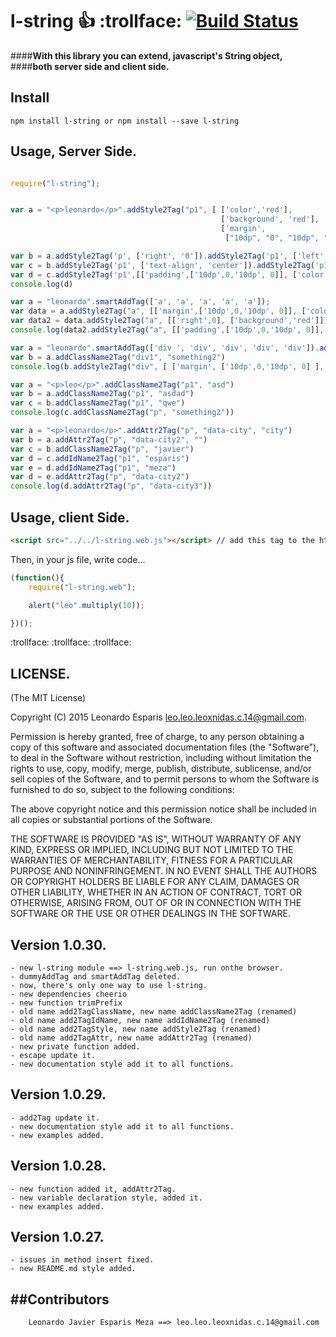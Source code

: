 **l-string**   :thumbsup: :trollface: [![Build Status](https://travis-ci.org/leoxnidas/l-string.svg)](https://travis-ci.org/leoxnidas/l-string)
============


####**With this library you can extend, javascript's String object,** 
####**both server side and client side.**


Install
-------
```npm install l-string or npm install --save l-string ```

Usage, Server Side.
------------------

```javascript

require("l-string");


var a = "<p>leonardo</p>".addStyle2Tag("p1", [ ['color','red'], 
											   ['background', 'red'], 
											   ['margin', 
											    ["10dp", "0", "10dp", "0"]]])

var b = a.addStyle2Tag('p', ['right', '0']).addStyle2Tag('p1', ['left', '0'])
var c = b.addStyle2Tag('p1', ['text-align', 'center']).addStyle2Tag('p1', ['padding', [0,0,0,0]])
var d = c.addStyle2Tag('p1',[['padding',['10dp',0,'10dp', 0]], ['color','red']]
console.log(d)

var a = "leonardo".smartAddTag(['a', 'a', 'a', 'a', 'a']);
var data = a.addStyle2Tag("a", [['margin',['10dp',0,'10dp', 0]], ['color','red']])
var data2 = data.addStyle2Tag("a", [['right',0], ['background','red']])
console.log(data2.addStyle2Tag("a", [['padding',['10dp',0,'10dp', 0]], ['color','red']]))

var a = "leonardo".smartAddTag(['div ', 'div', 'div', 'div', 'div']).addIdName2Tag("div", "something")
var b = a.addClassName2Tag("div1", "something2")
console.log(b.addStyle2Tag("div", [ ['margin', ['10dp',0,'10dp', 0] ], ['color','red'] ]))

var a = "<p>leo</p>".addClassName2Tag("p1", "asd")
var b = a.addClassName2Tag("p1", "asdad")
var c = b.addClassName2Tag("p1", "qwe")
console.log(c.addClassName2Tag("p", "something2"))

var a = "<p>leonardo</p>".addAttr2Tag("p", "data-city", "city")
var b = a.addAttr2Tag("p", "data-city2", "")
var c = b.addClassName2Tag("p", "javier")
var d = c.addIdName2Tag("p1", "esparis")
var e = d.addIdName2Tag("p1", "meza")
var d = e.addAttr2Tag("p", "data-city2")
console.log(d.addAttr2Tag("p", "data-city3"))
```


Usage, client Side.
------------------
```html
<script src="../../l-string.web.js"></script> // add this tag to the html file.
```

Then, in your js file, write code...

```javascript
(function(){
	require("l-string.web");

	alert("leo".multiply(10));

})();
```
:trollface: :trollface: :trollface:


LICENSE.
--------

(The MIT License)

Copyright (C) 2015  Leonardo Esparis <leo.leo.leoxnidas.c.14@gmail.com>.

Permission is hereby granted, free of charge, to any person obtaining a copy
of this software and associated documentation files (the "Software"), to deal
in the Software without restriction, including without limitation the rights
to use, copy, modify, merge, publish, distribute, sublicense, and/or sell
copies of the Software, and to permit persons to whom the Software is
furnished to do so, subject to the following conditions:

The above copyright notice and this permission notice shall be included in
all copies or substantial portions of the Software.

THE SOFTWARE IS PROVIDED "AS IS", WITHOUT WARRANTY OF ANY KIND, EXPRESS OR
IMPLIED, INCLUDING BUT NOT LIMITED TO THE WARRANTIES OF MERCHANTABILITY,
FITNESS FOR A PARTICULAR PURPOSE AND NONINFRINGEMENT. IN NO EVENT SHALL THE
AUTHORS OR COPYRIGHT HOLDERS BE LIABLE FOR ANY CLAIM, DAMAGES OR OTHER
LIABILITY, WHETHER IN AN ACTION OF CONTRACT, TORT OR OTHERWISE, ARISING FROM,
OUT OF OR IN CONNECTION WITH THE SOFTWARE OR THE USE OR OTHER DEALINGS IN THE
SOFTWARE.


Version 1.0.30.
---------------
	- new l-string module ==> l-string.web.js, run onthe browser.
	- dummyAddTag and smartAddTag deleted.
	- now, there's only one way to use l-string.
	- new dependencies cheerio
	- new function trimPrefix
	- old name add2TagClassName, new name addClassName2Tag (renamed)
	- old name add2TagIdName, new name addIdName2Tag (renamed)
	- old name add2TagStyle, new name addStyle2Tag (renamed)
	- old name add2TagAttr, new name addAttr2Tag (renamed)
	- new private function added.
	- escape update it.
	- new documentation style add it to all functions.

Version 1.0.29.
---------------
	- add2Tag update it.
	- new documentation style add it to all functions.
	- new examples added. 

Version 1.0.28.
---------------
	- new function added it, addAttr2Tag.
	- new variable declaration style, added it. 
	- new examples added. 

Version 1.0.27.
---------------
	- issues in method insert fixed.
	- new README.md style added.


##Contributors
-------------

```
	Leonardo Javier Esparis Meza ==> leo.leo.leoxnidas.c.14@gmail.com
```